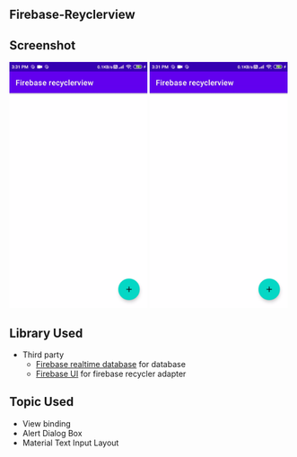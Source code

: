 ## Firebase-Reyclerview

## Screenshot
<img src="https://raw.githubusercontent.com/aman043358sagar/Firebase-Reyclerview/master/Gif/firebase%20recyclerview.gif" width="246" height="438"><!-- Force inline -->
<img src="https://raw.githubusercontent.com/aman043358sagar/Firebase-Reyclerview/master/Gif/firebase%20recyclerview.gif" width="246" height="438"><!-- Force inline -->


## Library Used
* Third party
  * [Firebase realtime database][1] for database
  * [Firebase UI][2] for firebase recycler adapter
  
## Topic Used
 * View binding
 * Alert Dialog Box
 * Material Text Input Layout

[1]:  https://firebase.google.com/docs/database/android/start
[2]:  https://github.com/firebase/FirebaseUI-Android
